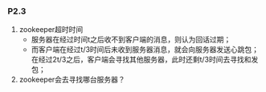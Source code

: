 ### P2.3
 1. zookeeper超时时间
 	+ 服务器在经过时间t之后收不到客户端的消息，则认为回话过期；
 	+ 而客户端在经过t/3时间后未收到服务器消息，就会向服务器发送心跳包；在经过2t/3之后，客户端会寻找其他服务器，此时还剩t/3时间去寻找和发包；
 2. zookeeper会去寻找哪台服务器？